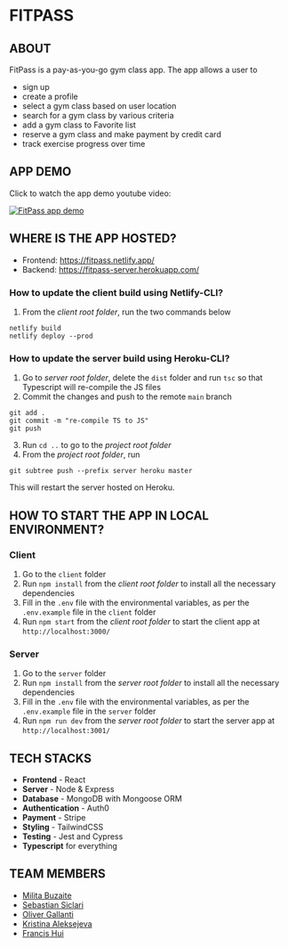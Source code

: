 # FITPASS 

## ABOUT
FitPass is a pay-as-you-go gym class app. The app allows a user to 
* sign up
* create a profile
* select a gym class based on user location
* search for a gym class by various criteria
* add a gym class to Favorite list
* reserve a gym class and make payment by credit card
* track exercise progress over time

## APP DEMO
Click to watch the app demo youtube video:

[![FitPass app demo](https://img.youtube.com/vi/SOhZ_NkHBcU/0.jpg)](https://www.youtube.com/watch?v=SOhZ_NkHBcU)


## WHERE IS THE APP HOSTED?
* Frontend: https://fitpass.netlify.app/
* Backend: https://fitpass-server.herokuapp.com/
### How to update the client build using Netlify-CLI?
1. From the *client root folder*, run the two commands below
```
netlify build
netlify deploy --prod
```
### How to update the server build using Heroku-CLI?
1. Go to *server root folder*, delete the ``dist`` folder and run ``tsc`` so that Typescript will re-compile the JS files
2. Commit the changes and push to the remote ``main`` branch
```
git add .
git commit -m "re-compile TS to JS"
git push
```
3. Run ``cd ..`` to go to the *project root folder*
4. From the *project root folder*, run 
```
git subtree push --prefix server heroku master
```
This will restart the server hosted on Heroku.

## HOW TO START THE APP IN LOCAL ENVIRONMENT?
### Client
1. Go to the ``client`` folder 
2. Run ``npm install`` from the *client root folder* to install all the necessary dependencies
3. Fill in the ``.env`` file with the environmental variables, as per the ``.env.example`` file in the ``client`` folder
4. Run ``npm start`` from the *client root folder* to start the client app at ``http://localhost:3000/``

### Server
1. Go to the ``server`` folder 
2. Run ``npm install`` from the *server root folder* to install all the necessary dependencies
3. Fill in the ``.env`` file with the environmental variables, as per the ``.env.example`` file in the ``server`` folder
4. Run ``npm run dev`` from the *server root folder* to start the server app at ``http://localhost:3001/``

## TECH STACKS
* **Frontend** - React
* **Server** - Node & Express
* **Database** - MongoDB with Mongoose ORM
* **Authentication** - Auth0
* **Payment** - Stripe
* **Styling** - TailwindCSS
* **Testing** - Jest and Cypress
* **Typescript** for everything


## TEAM MEMBERS
* [Milita Buzaite](https://github.com/militabu)
* [Sebastian Siclari](https://github.com/SebSiclari)
* [Oliver Gallanti](https://github.com/OliverGallanti)
* [Kristina Aleksejeva](https://github.com/kristi-al)
* [Francis Hui](https://github.com/francisldn)